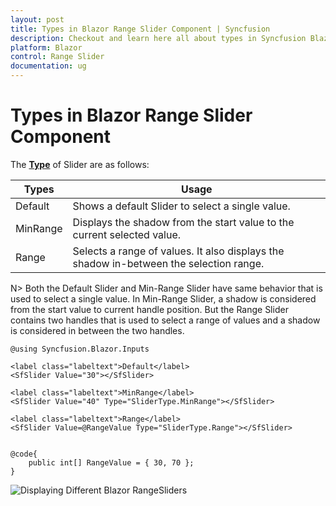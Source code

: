 ```yaml
---
layout: post
title: Types in Blazor Range Slider Component | Syncfusion
description: Checkout and learn here all about types in Syncfusion Blazor Range Slider component and much more details.
platform: Blazor
control: Range Slider
documentation: ug
---
```


# Types in Blazor Range Slider Component

The [**Type**](https://help.syncfusion.com/cr/blazor/Syncfusion.Blazor.Inputs.SfSlider-1.html#Syncfusion_Blazor_Inputs_SfSlider_1_Type) of Slider are as follows:

| **Types** | **Usage** |
| --- | --- |
| Default | Shows a default Slider to select a single value. |
| MinRange | Displays the shadow from the start value to the current selected value. |
| Range | Selects a range of values. It also displays the shadow in-between the selection range. |

N> Both the Default Slider and Min-Range Slider have same behavior that is used to select a single value.
In Min-Range Slider, a shadow is considered from the start value to current handle position. But the Range Slider contains two handles that is used to select a range of values and a shadow is considered in between the two handles.

```cshtml
@using Syncfusion.Blazor.Inputs

<label class="labeltext">Default</label>
<SfSlider Value="30"></SfSlider>

<label class="labeltext">MinRange</label>
<SfSlider Value="40" Type="SliderType.MinRange"></SfSlider>

<label class="labeltext">Range</label>
<SfSlider Value=@RangeValue Type="SliderType.Range"></SfSlider>


@code{
    public int[] RangeValue = { 30, 70 };
}
```

![Displaying Different Blazor RangeSliders](images/blazor-rangeslider-types.png)